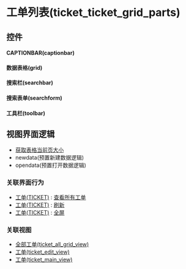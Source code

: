 # 工单列表(ticket_ticket_grid_parts)  <!-- {docsify-ignore-all} -->



## 控件
#### CAPTIONBAR(captionbar)
#### 数据表格(grid)
#### 搜索栏(searchbar)
#### 搜索表单(searchform)
#### 工具栏(toolbar)

## 视图界面逻辑
  * [获取表格当前页大小](module/ProdMgmt/product/uilogic/get_table_size)
  * newdata(预置新建数据逻辑)
  * opendata(预置打开数据逻辑)


### 关联界面行为
  * [工单(TICKET)](module/ProdMgmt/ticket) : [查看所有工单](module/ProdMgmt/ticket#界面行为)
  * [工单(TICKET)](module/ProdMgmt/ticket) : [刷新](module/ProdMgmt/ticket#界面行为)
  * [工单(TICKET)](module/ProdMgmt/ticket) : [全屏](module/ProdMgmt/ticket#界面行为)

### 关联视图
  * [全部工单(ticket_all_grid_view)](app/view/ticket_all_grid_view)
  * [工单(ticket_edit_view)](app/view/ticket_edit_view)
  * [工单(ticket_main_view)](app/view/ticket_main_view)

<script>
 const { createApp } = Vue
  createApp({
    data() {
      return {

      }
    }
  }).use(ElementPlus).mount('#app')
</script>